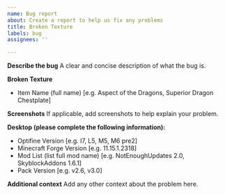 ```yaml
---
name: Bug report
about: Create a report to help us fix any problems
title: Broken Texture
labels: bug
assignees: ''

---
```


**Describe the bug**
A clear and concise description of what the bug is.

**Broken Texture**
 - Item Name (full name) [e.g. Aspect of the Dragons, Superior Dragon Chestplate]

**Screenshots**
If applicable, add screenshots to help explain your problem.

**Desktop (please complete the following information):**
 - Optifine Version [e.g. I7, L5, M5, M6 pre2]
 - Minecraft Forge Version [e.g. 11.15.1.2318]
 - Mod List (list full mod name) [e.g. NotEnoughUpdates 2.0, SkyblockAddons 1.6.1]
 - Pack Version [e.g. v2.6, v3.0]

**Additional context**
Add any other context about the problem here.
